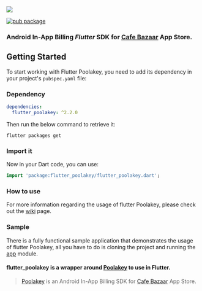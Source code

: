 <img src="https://github.com/cafebazaar/flutter_poolakey/raw/master/repo_files/flutter_poolakey.jpg"/>

[![pub package](https://img.shields.io/pub/v/flutter_poolakey.svg)](https://pub.dartlang.org/packages/flutter_poolakey)

### Android In-App Billing *Flutter* SDK for [Cafe Bazaar](https://cafebazaar.ir/?l=en) App Store.

## Getting Started

To start working with Flutter Poolakey, you need to add its dependency in your
project's `pubspec.yaml` file:

### Dependency

```yaml
dependencies:
  flutter_poolakey: ^2.2.0
```

Then run the below command to retrieve it:

```shell
flutter packages get
```

### Import it

Now in your Dart code, you can use:

```dart
import 'package:flutter_poolakey/flutter_poolakey.dart';
```

### How to use

For more information regarding the usage of flutter Poolakey, please check out
the [wiki](https://github.com/cafebazaar/flutter_poolakey/wiki) page.

### Sample

There is a fully functional sample application that demonstrates the usage of flutter Poolakey, all you have
to do is cloning the project and running
the [app](https://github.com/cafebazaar/flutter_poolakey/tree/master/example) module.


#### flutter_poolakey is a wrapper around [Poolakey](https://github.com/cafebazaar/Poolakey) to use in Flutter.

> [Poolakey](https://github.com/cafebazaar/Poolakey) is an Android In-App Billing SDK
> for [Cafe Bazaar](https://cafebazaar.ir/?l=en) App Store.